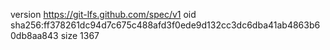 version https://git-lfs.github.com/spec/v1
oid sha256:ff378261dc94d7c675c488afd3f0ede9d132cc3dc6dba41ab4863b60db8aa843
size 1367
